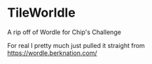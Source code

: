 # TileWorldle
A rip off of Wordle for Chip's Challenge

For real I pretty much just pulled it straight from https://wordle.berknation.com/
